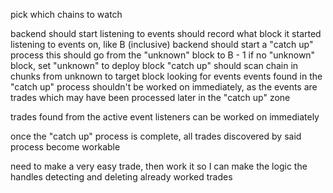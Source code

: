 pick which chains to watch

backend should start listening to events
	should record what block it started listening to events on,
	like B (inclusive)
backend should start a "catch up" process
	this should go from the "unknown" block to B - 1
	if no "unknown" block, set "unknown" to deploy block
"catch up" should scan chain in chunks from unknown to target
block looking for events
events found in the "catch up" process shouldn't be worked on
immediately, as the events are trades which may have been processed
later in the "catch up" zone

trades found from the active event listeners can be worked on
immediately

once the "catch up" process is complete, all trades discovered by
said process become workable

need to make a very easy trade, then work it
so I can make the logic the handles detecting and
deleting already worked trades